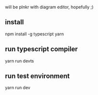 will be plnkr with diagram editor, hopefully ;)

## install
npm install -g typescript
yarn
## run typescript compiler
yarn run devts

## run test environment
yarn run dev